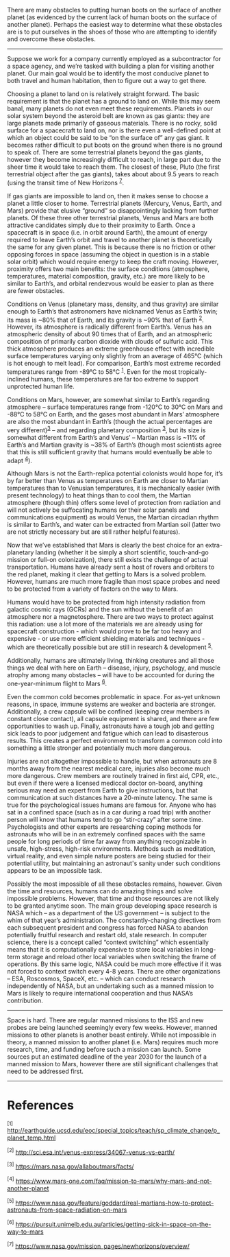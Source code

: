 There are many obstacles to putting human boots on the surface of another planet (as evidenced by the current lack of human boots on the surface of another planet). Perhaps the easiest way to determine what these obstacles are is to put ourselves in the shoes of those who are attempting to identify and overcome these obstacles.

-----

Suppose we work for a company currently employed as a subcontractor for a space agency, and we’re tasked with building a plan for visiting another planet. Our main goal would be to identify the most conducive planet to both travel and human habitation, then to figure out a way to get there.

Choosing a planet to land on is relatively straight forward. The basic requirement is that the planet has a ground to land on. While this may seem banal, many planets do not even meet these requirements. Planets in our solar system beyond the asteroid belt are known as gas giants: they are large planets made primarily of gaseous materials. There is no rocky, solid surface for a spacecraft to land on, nor is there even a well-defined point at which an object could be said to be “on the surface of” any gas giant. It becomes rather difficult to put boots on the ground when there is no ground to speak of. There are some terrestrial planets beyond the gas giants, however they become increasingly difficult to reach, in large part due to the sheer time it would take to reach them. The closest of these, Pluto (the first terrestrial object after the gas giants), takes about about 9.5 years to reach (using the transit time of New Horizons <sup>[7](https://www.nasa.gov/mission_pages/newhorizons/overview/)</sup>.

If gas giants are impossible to land on, then it makes sense to choose a planet a little closer to home. Terrestrial planets (Mercury, Venus, Earth, and Mars) provide that elusive “ground” so disappointingly lacking from further planets. Of these three other terrestrial planets, Venus and Mars are both attractive candidates simply due to their proximity to Earth. Once a spacecraft is in space (i.e. in orbit around Earth), the amount of energy required to leave Earth’s orbit and travel to another planet is theoretically the same for any given planet. This is because there is no friction or other opposing forces in space (assuming the object in question is in a stable solar orbit) which would require energy to keep the craft moving. However, proximity offers two main benefits: the surface conditions (atmosphere, temperatures, material composition, gravity, etc.) are more likely to be similar to Earth’s, and orbital rendezvous would be easier to plan as there are fewer obstacles.

Conditions on Venus (planetary mass, density, and thus gravity) are similar enough to Earth’s that astronomers have nicknamed Venus as Earth’s twin; its mass is ~80% that of Earth, and its gravity is ~90% that of Earth <sup>[2](http://sci.esa.int/venus-express/34067-venus-vs-earth/)</sup>. However, its atmosphere is radically different from Earth’s. Venus has an atmospheric density of about 90 times that of Earth, and an atmospheric composition of primarily carbon dioxide with clouds of sulfuric acid. This thick atmosphere produces an extreme greenhouse effect with incredible surface temperatures varying only slightly from an average of 465°C (which is hot enough to melt lead). For comparison, Earth’s most extreme recorded temperatures range from -89°C to 58°C <sup>[1](http://earthguide.ucsd.edu/eoc/special_topics/teach/sp_climate_change/p_planet_temp.html)</sup>. Even for the most tropically-inclined humans, these temperatures are far too extreme to support unprotected human life.

Conditions on Mars, however, are somewhat similar to Earth’s regarding atmosphere – surface temperatures range from -120°C to 30°C on Mars and -88°C to 58°C on Earth, and the gases most abundant in Mars’ atmosphere are also the most abundant in Earth’s (though the actual percentages are very different)<sup>[3](https://mars.nasa.gov/allaboutmars/facts/)</sup> – and regarding planetary composition <sup>[3](https://mars.nasa.gov/allaboutmars/facts/)</sup>, but its size is somewhat different from Earth’s and Venus’ – Martian mass is ~11% of Earth’s and Martian gravity is ~38% of Earth’s (though most scientists agree that this is still sufficient gravity that humans would eventually be able to adapt <sup>[4](https://www.mars-one.com/faq/mission-to-mars/why-mars-and-not-another-planet)</sup>).

Although Mars is not the Earth-replica potential colonists would hope for, it’s by far better than Venus as temperatures on Earth are closer to Martian temperatures than to Venusian temperatures, it is mechanically easier (with present technology) to heat things than to cool them, the Martian atmosphere (though thin) offers some level of protection from radiation and will not actively be suffocating humans (or their solar panels and communications equipment) as would Venus, the Martian circadian rhythm is similar to Earth’s, and water can be extracted from Martian soil (latter two are not strictly necessary but are still rather helpful features).

Now that we’ve established that Mars is clearly the best choice for an extra-planetary landing (whether it be simply a short scientific, touch-and-go mission or full-on colonization), there still exists the challenge of actual transportation. Humans have already sent a host of rovers and orbiters to the red planet, making it clear that getting to Mars is a solved problem. However, humans are much more fragile than most space probes and need to be protected from a variety of factors on the way to Mars.

Humans would have to be protected from high intensity radiation from galactic cosmic rays (GCRs) and the sun without the benefit of an atmosphere nor a magnetosphere. There are two ways to protect against this radiation: use a lot more of the materials we are already using for spacecraft construction - which would prove to be far too heavy and expensive - or use more efficient shielding materials and techniques - which are theoretically possible but are still in research & development <sup>[5](https://www.nasa.gov/feature/goddard/real-martians-how-to-protect-astronauts-from-space-radiation-on-mars)</sup>.

Additionally, humans are ultimately living, thinking creatures and all those things we deal with here on Earth – disease, injury, psychology, and muscle atrophy among many obstacles – will have to be accounted for during the one-year-minimum flight to Mars <sup>[6](https://pursuit.unimelb.edu.au/articles/getting-sick-in-space-on-the-way-to-mars)</sup>.

Even the common cold becomes problematic in space. For as-yet unknown reasons, in space, immune systems are weaker and bacteria are stronger. Additionally, a crew capsule will be confined (keeping crew members in constant close contact), all capsule equipment is shared, and there are few opportunities to wash up. Finally, astronauts have a tough job and getting sick leads to poor judgement and fatigue which can lead to disasterous results. This creates a perfect environment to transform a common cold into something a little stronger and potentially much more dangerous.

Injuries are not altogether impossible to handle, but when astronauts are 8 months away from the nearest medical care, injuries also become much more dangerous. Crew members are routinely trained in first aid, CPR, etc., but even if there were a licensed mediccal doctor on-board, anything serious may need an expert from Earth to give instructions, but that communication at such distances have a 20-minute latency. The same is true for the psychological issues humans are famous for. Anyone who has sat in a confined space (such as in a car during a road trip) with another person will know that humans tend to go “stir-crazy” after some time. Psychologists and other experts are researching coping methods for astronauts who will be in an extremely confined spaces with the same people for long periods of time far away from anything recognizable in unsafe, high-stress, high-risk environments. Methods such as meditation, virtual reality, and even simple nature posters are being studied for their potential utility, but maintaining an astronaut's sanity under such conditions appears to be an impossible task.

Possibly the most impossible of all these obstacles remains, however. Given the time and resources, humans can do amazing things and solve impossible problems. However, that time and those resources are not likely to be granted anytime soon. The main group developing space research is NASA which – as a department of the US government – is subject to the whim of that year’s administration. The constantly-changing directives from each subsequent president and congress has forced NASA to abandon potentially fruitful research and restart old, stale research. In computer science, there is a concept called “context switching” which essentially means that it is computationally expensive to store local variables in long-term storage and reload other local variables when switching the frame of operations. By this same logic, NASA could be much more effective if it was not forced to context switch every 4-8 years. There are other organizations – ESA, Roscosmos, SpaceX, etc. – which can conduct research independently of NASA, but an undertaking such as a manned mission to Mars is likely to require international cooperation and thus NASA’s contribution.

-----

Space is hard. There are regular manned missions to the ISS and new probes are being launched seemingly every few weeks. However, manned missions to other planets is another beast entirely. While not impossible in theory, a manned mission to another planet (i.e. Mars) requires much more research, time, and funding before such a mission can launch. Some sources put an estimated deadline of the year 2030 for the launch of a manned mission to Mars, however there are still significant challenges that need to be addressed first.

-----

# References

<sup>[1]</sup> <http://earthguide.ucsd.edu/eoc/special_topics/teach/sp_climate_change/p_planet_temp.html>

<sup>[2]</sup> <http://sci.esa.int/venus-express/34067-venus-vs-earth/>

<sup>[3]</sup> <https://mars.nasa.gov/allaboutmars/facts/>

<sup>[4]</sup> <https://www.mars-one.com/faq/mission-to-mars/why-mars-and-not-another-planet>

<sup>[5]</sup> <https://www.nasa.gov/feature/goddard/real-martians-how-to-protect-astronauts-from-space-radiation-on-mars>

<sup>[6]</sup> <https://pursuit.unimelb.edu.au/articles/getting-sick-in-space-on-the-way-to-mars>

<sup>[7]</sup> <https://www.nasa.gov/mission_pages/newhorizons/overview/>
